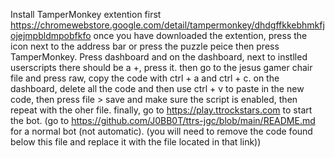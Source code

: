 Install TamperMonkey extention first https://chromewebstore.google.com/detail/tampermonkey/dhdgffkkebhmkfjojejmpbldmpobfkfo once you have downloaded the extention, press the icon next to the address bar or press the puzzle peice then press TamperMonkey. Press dashboard and on the dashboard, next to instlled userscripts there should be a +, press it. then go to the jesus gamer chair file and press raw, copy the code with ctrl + a and ctrl + c. on the dashboard, delete all the code and then use ctrl + v to paste in the new code, then press file > save and make sure the script is enabled, then repeat with the oher file. finally, go to https://play.ttrockstars.com to start the bot. (go to https://github.com/J0BB0T/ttrs-jgc/blob/main/README.md for a normal bot (not automatic). (you will need to remove the code found below this file and replace it with the file located in that link))
